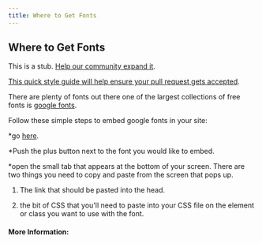 ```yaml
---
title: Where to Get Fonts
---
```

## Where to Get Fonts

This is a stub. <a href='https://github.com/freecodecamp/guides/tree/master/src/pages/typography/where-to-get-fonts/index.md' target='_blank' rel='nofollow'>Help our community expand it</a>.

<a href='https://github.com/freecodecamp/guides/blob/master/README.md' target='_blank' rel='nofollow'>This quick style guide will help ensure your pull request gets accepted</a>.


There are plenty of fonts out there one of the largest collections of free fonts is [google fonts](https://fonts.google.com/).


Follow these simple steps to embed google fonts in your site:

*go [here]( https://fonts.google.com/ ).

*Push the plus button next to the font you would like to embed.

*open the small tab that appears at the bottom of your screen.  There are two things you need to copy and paste from the screen that pops up.  

1) The link that should be pasted into the head.

2) the bit of CSS that you'll need to paste into your CSS file on the element or class you want to use with the font.

#### More Information:
<!-- Please add any articles you think might be helpful to read before writing the article -->


